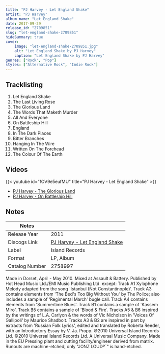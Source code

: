 ```yaml
---
title: "PJ Harvey - Let England Shake"
artist: "PJ Harvey"
album_name: "Let England Shake"
date: 2017-09-29
release_id: "2709851"
slug: "let-england-shake-2709851"
hideSummary: true
cover:
    image: "let-england-shake-2709851.jpg"
    alt: "Let England Shake by PJ Harvey"
    caption: "Let England Shake by PJ Harvey"
genres: ["Rock", "Pop"]
styles: ["Alternative Rock", "Indie Rock"]
---
```


## Tracklisting
1. Let England Shake
2. The Last Living Rose
3. The Glorious Land
4. The Words That Maketh Murder
5. All And Everyone
6. On Battleship Hill
7. England
8. In The Dark Places
9. Bitter Branches
10. Hanging In The Wire
11. Written On The Forehead
12. The Colour Of The Earth

## Videos
{{< youtube id="fOV9e5eufMU" title="PJ Harvey - Let England Shake" >}}
- [PJ Harvey - The Glorious Land](https://www.youtube.com/watch?v=YBtOWXNPQ_w)
- [PJ Harvey - On Battleship Hill](https://www.youtube.com/watch?v=VO63vb1S7Cw)


## Notes

| Notes          |             |
| ---------------| ----------- |
| Release Year   | 2011 |
| Discogs Link   | [PJ Harvey - Let England Shake](https://www.discogs.com/release/2709851-PJ-Harvey-Let-England-Shake) |
| Label          | Island Records |
| Format         | LP, Album |
| Catalog Number | 2758997 |

Made in Dorset, April - May 2010. Mixed at Assault & Battery.  Published by Hot Head Music Ltd./EMI Music Publishing Ltd. except: Track A1 Xylophone Melody adapted from the song 'Istanbul (Not Constantinople)'. Track A3 contains elements from 'The Bed's Too Big Without You' by The Police; also includes a sample of 'Regimental March' bugle call. Track A4 contains elements from 'Summertime Blues'. Track B1 contains a sample of 'Kassem Miro'. Track B5 contains a sample of 'Blood & Fire'. Tracks A5 & B6 inspired by the writings of L.A. Carlyon & the words of Vic Nicholson in 'Voices Of Gallipoli' by Maurice Shadbolt. Tracks A3 & B2 are inspired in part by extracts from 'Russian Folk Lyrics', edited and translated by Roberta Reeder, with an Introductory Essay by V. Ja. Propp.  ℗2010 Universal Island Records Ltd. ©2010 Universal Island Records Ltd. A Universal Music Company.  Made in the EU  Pressing plant and cutting facility/engineer derived from matrix.  Runouts are machine-etched, only "JONZ LOUDº¯" is hand-etched.

